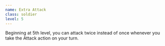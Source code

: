 ```yaml
---
name: Extra Attack
class: soldier
level: 5
---
```

Beginning at 5th level, you can attack twice instead of once whenever you take the Attack action on your turn.
